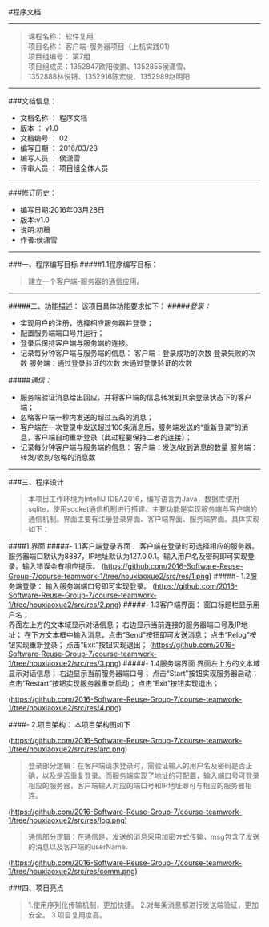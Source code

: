 #程序文档



---             



>课程名称：                软件复用                         
>项目名称：   客户端-服务器项目（上机实践01）                        
>项目组编号：                 第7组                         
>项目组成员：1352847欧阳俊鹏、1352855侯潇雪、              
>1352888林悦锵、1352916陈宏俊、1352989赵明阳                                  

----


###文档信息：
* 文档名称  ：  程序文档
* 版本 ：	v1.0
* 文档编号	： 02
* 编写日期	： 2016/03/28
* 编写人员	： 侯潇雪
* 评审人员	： 项目组全体人员

----

###修订历史：
* 编写日期:2016年03月28日
* 版本:v1.0
* 说明:初稿
* 作者:侯潇雪


----
	
###一、程序编写目标
#####1.1程序编写目标：
>建立一个客户端-服务器的通信应用。

---

#####二、功能描述：
   该项目具体功能要求如下：
#####*登录：*
 * 实现用户的注册，选择相应服务器并登录；
 * 配置服务端端口号并运行；
 * 登录后保持客户端与服务端的连接。
 * 记录每分钟客户端与服务端的信息：
      客户端：登录成功的次数
              登录失败的次数
      服务端：通过登录验证的次数
              未通过登录验证的次数

#####*通信：*
 * 服务端验证消息给出回应，并将客户端的信息转发到其余登录状态下的客户端；
 * 忽略客户端一秒内发送的超过五条的消息；
 * 客户端在一次登录中发送超过100条消息后，服务端发送的“重新登录”的消息，客户端自动重新登录（此过程要保持二者的连接）；
 * 记录每分钟客户端与服务端的信息：
      客户端：发送/收到消息的数量
      服务端：转发/收到/忽略的消息数
 
 ---
   
###三、程序设计
>本项目工作环境为IntelliJ IDEA2016，编写语言为Java，数据库使用sqlite，使用socket通信机制进行搭建。主要功能是实现服务端与客户端的通信机制。界面主要有注册登录界面、客户端界面、服务端界面。具体实现如下：

####1.界面
#####- 1.1客户端登录界面：
   客户端在登录时可选择相应的服务器。服务器端口默认为8887，IP地址默认为127.0.0.1。输入用户名及密码即可实现登录。输入错误会有相应提示。
(https://github.com/2016-Software-Reuse-Group-7/course-teamwork-1/tree/houxiaoxue2/src/res/1.png)
#####- 1.2服务端登录：
  输入服务端端口号即可实现登录。
  (https://github.com/2016-Software-Reuse-Group-7/course-teamwork-1/tree/houxiaoxue2/src/res/2.png)
#####- 1.3客户端界面：
   窗口标题栏显示用户名；   
    界面左上方的文本域显示对话信息；
右边显示当前连接的服务器端口号及IP地址；
在下方文本框中输入消息，点击“Send”按钮即可发送消息；
点击“Relog”按钮实现重新登录；
点击“Exit”按钮实现退出；
(https://github.com/2016-Software-Reuse-Group-7/course-teamwork-1/tree/houxiaoxue2/src/res/3.png)
#####- 1.4服务端界面
界面左上方的文本域显示对话信息；
右边显示当前服务器端口号；
点击“Start”按钮实现服务器启动；
点击“Restart”按钮实现服务器重新启动；
点击“Exit”按钮实现退出；

(https://github.com/2016-Software-Reuse-Group-7/course-teamwork-1/tree/houxiaoxue2/src/res/4.png)


####- 2.项目架构：
本项目架构图如下：

(https://github.com/2016-Software-Reuse-Group-7/course-teamwork-1/tree/houxiaoxue2/src/res/arc.png)




>登录部分逻辑：在客户端请求登录时，需验证输入的用户名及密码是否正确，以及是否重复登录。而服务端实现了地址的可配置，输入端口号可登录相应的服务器，客户端输入对应的端口号和IP地址即可与相应的服务器相连。
                
(https://github.com/2016-Software-Reuse-Group-7/course-teamwork-1/tree/houxiaoxue2/src/res/log.png)
>通信部分逻辑：在通信是，发送的消息采用加密方式传输，msg包含了发送的消息以及客户端的userName.
 
(https://github.com/2016-Software-Reuse-Group-7/course-teamwork-1/tree/houxiaoxue2/src/res/comm.png)


###四、项目亮点
>1.使用序列化传输机制，更加快捷。
2.对每条消息都进行发送端验证，更加安全。
3.项目复用度高。
